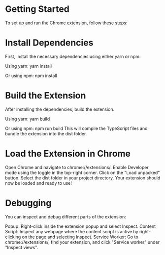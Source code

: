 # Getting Started

To set up and run the Chrome extension, follow these steps:

# Install Dependencies

First, install the necessary dependencies using either yarn or npm.

Using yarn: yarn install

Or using npm: npm install

# Build the Extension

After installing the dependencies, build the extension.

Using yarn: yarn build

Or using npm: npm run build
This will compile the TypeScript files and bundle the extension into the dist folder.

# Load the Extension in Chrome

Open Chrome and navigate to chrome://extensions/.
Enable Developer mode using the toggle in the top-right corner.
Click on the "Load unpacked" button.
Select the dist folder in your project directory.
Your extension should now be loaded and ready to use!

# Debugging

You can inspect and debug different parts of the extension:

Popup: Right-click inside the extension popup and select Inspect.
Content Script: Inspect any webpage where the content script is active by right-clicking on the page and selecting Inspect.
Service Worker: Go to chrome://extensions/, find your extension, and click "Service worker" under "Inspect views".

